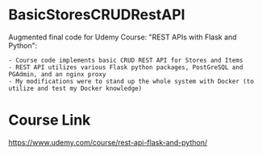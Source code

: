 # BasicStoresCRUDRestAPI
Augmented final code for Udemy Course: "REST APIs with Flask and Python":

    - Course code implements basic CRUD REST API for Stores and Items
    - REST API utilizes various Flask python packages, PostGreSQL and PGAdmin, and an nginx proxy
    - My modifications were to stand up the whole system with Docker (to utilize and test my Docker knowledge)

# Course Link
https://www.udemy.com/course/rest-api-flask-and-python/
